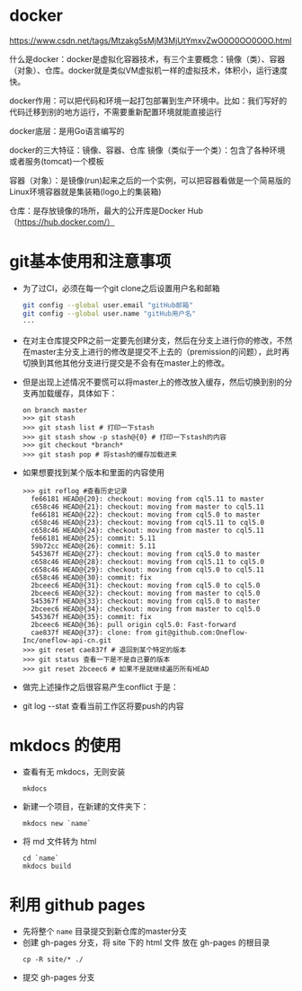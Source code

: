 # docker
https://www.csdn.net/tags/Mtzakg5sMjM3MjUtYmxvZwO0O0OO0O0O.html

什么是docker：docker是虚拟化容器技术，有三个主要概念：镜像（类）、容器（对象）、仓库。docker就是类似VM虚拟机一样的虚拟技术，体积小，运行速度快。

docker作用：可以把代码和环境一起打包部署到生产环境中。比如：我们写好的代码迁移到别的地方运行，不需要重新配置环境就能直接运行

docker底层：是用Go语言编写的

docker的三大特征：镜像、容器、仓库
镜像（类似于一个类）：包含了各种环境或者服务(tomcat)一个模板

容器（对象）：是镜像(run)起来之后的一个实例，可以把容器看做是一个简易版的Linux环境容器就是集装箱(logo上的集装箱)

仓库：是存放镜像的场所，最大的公开库是Docker Hub（https://hub.docker.com/）

# git基本使用和注意事项
- 为了过CI，必须在每一个git clone之后设置用户名和邮箱
  ```bash
  git config --global user.email "gitHub邮箱"
  git config --global user.name "gitHub用户名"
  ···
- 在对主仓库提交PR之前一定要先创建分支，然后在分支上进行你的修改，不然在master主分支上进行的修改是提交不上去的（premission的问题），此时再切换到其他其他分支进行提交是不会有在master上的修改。

- 但是出现上述情况不要慌可以将master上的修改放入缓存，然后切换到别的分支再加载缓存，具体如下：
  ```
  on branch master
  >>> git stash
  >>> git stash list # 打印一下stash
  >>> git stash show -p stash@{0} # 打印一下stash的内容
  >>> git checkout *branch*
  >>> git stash pop # 将stash的缓存加载进来
  ```
- 如果想要找到某个版本和里面的内容使用
  ```
  >>> git reflog #查看历史记录
    fe66181 HEAD@{20}: checkout: moving from cql5.11 to master
    c658c46 HEAD@{21}: checkout: moving from master to cql5.11
    fe66181 HEAD@{22}: checkout: moving from cql5.0 to master
    c658c46 HEAD@{23}: checkout: moving from cql5.11 to cql5.0
    c658c46 HEAD@{24}: checkout: moving from master to cql5.11
    fe66181 HEAD@{25}: commit: 5.11
    59b72cc HEAD@{26}: commit: 5.11
    545367f HEAD@{27}: checkout: moving from cql5.0 to master
    c658c46 HEAD@{28}: checkout: moving from cql5.11 to cql5.0
    c658c46 HEAD@{29}: checkout: moving from cql5.0 to cql5.11
    c658c46 HEAD@{30}: commit: fix
    2bceec6 HEAD@{31}: checkout: moving from cql5.0 to cql5.0
    2bceec6 HEAD@{32}: checkout: moving from master to cql5.0
    545367f HEAD@{33}: checkout: moving from cql5.0 to master
    2bceec6 HEAD@{34}: checkout: moving from master to cql5.0
    545367f HEAD@{35}: commit: fix
    2bceec6 HEAD@{36}: pull origin cql5.0: Fast-forward
    cae837f HEAD@{37}: clone: from git@github.com:Oneflow-Inc/oneflow-api-cn.git
  >>> git reset cae837f # 退回到某个特定的版本
  >>> git status 查看一下是不是自己要的版本
  >>> git reset 2bceec6 # 如果不是就继续遍历所有HEAD
  ```

- 做完上述操作之后很容易产生conflict 于是：


- git log --stat 查看当前工作区将要push的内容

# mkdocs 的使用
- 查看有无 mkdocs，无则安装
  ```
  mkdocs
  ```
- 新建一个项目，在新建的文件夹下：
  ```
  mkdocs new `name`
  ```
- 将 md 文件转为 html
  ```
  cd `name`
  mkdocs build
  ```
# 利用 github pages
- 先将整个 `name` 目录提交到新仓库的master分支
- 创建 gh-pages 分支，将 site 下的 html 文件 放在 gh-pages 的根目录
  ```
  cp -R site/* ./
  ```
- 提交 gh-pages 分支